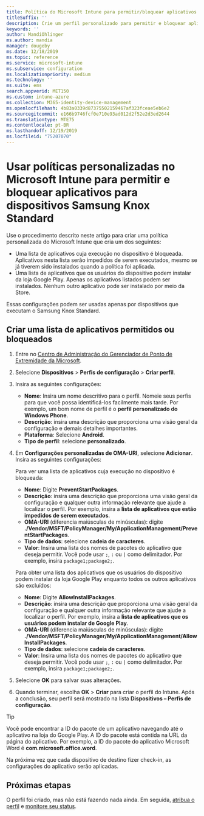 ```yaml
---
title: Política do Microsoft Intune para permitir/bloquear aplicativos para o Samsung Knox
titleSuffix: ''
description: Crie um perfil personalizado para permitir e bloquear aplicativos em dispositivos Samsung Knox Standard.
keywords: ''
author: MandiOhlinger
ms.author: mandia
manager: dougeby
ms.date: 12/18/2019
ms.topic: reference
ms.service: microsoft-intune
ms.subservice: configuration
ms.localizationpriority: medium
ms.technology: ''
ms.suite: ems
search.appverid: MET150
ms.custom: intune-azure
ms.collection: M365-identity-device-management
ms.openlocfilehash: 4b83a0339d87375502159467af323fceae5eb6e2
ms.sourcegitcommit: e166b9746fcf0e710e93ad012d2f52e2d3ed2644
ms.translationtype: MTE75
ms.contentlocale: pt-BR
ms.lasthandoff: 12/19/2019
ms.locfileid: "75207070"
---
```

# <a name="use-custom-policies-in-microsoft-intune-to-allow-and-block-apps-for-samsung-knox-standard-devices"></a>Usar políticas personalizadas no Microsoft Intune para permitir e bloquear aplicativos para dispositivos Samsung Knox Standard 

Use o procedimento descrito neste artigo para criar uma política personalizada do Microsoft Intune que cria um dos seguintes:

- Uma lista de aplicativos cuja execução no dispositivo é bloqueada. Aplicativos nesta lista serão impedidos de serem executados, mesmo se já tiverem sido instalados quando a política foi aplicada.
- Uma lista de aplicativos que os usuários do dispositivo podem instalar da loja Google Play. Apenas os aplicativos listados podem ser instalados. Nenhum outro aplicativo pode ser instalado por meio da Store.

Essas configurações podem ser usadas apenas por dispositivos que executam o Samsung Knox Standard.

## <a name="create-an-allowed-or-blocked-app-list"></a>Criar uma lista de aplicativos permitidos ou bloqueados

1. Entre no [Centro de Administração do Gerenciador de Ponto de Extremidade da Microsoft](https://go.microsoft.com/fwlink/?linkid=2109431).
2. Selecione **Dispositivos** > **Perfis de configuração** > **Criar perfil**.
3. Insira as seguintes configurações:

    - **Nome**: Insira um nome descritivo para o perfil. Nomeie seus perfis para que você possa identificá-los facilmente mais tarde. Por exemplo, um bom nome de perfil é o **perfil personalizado do Windows Phone**.
    - **Descrição**: insira uma descrição que proporciona uma visão geral da configuração e demais detalhes importantes.
    - **Plataforma**: Selecione **Android**.
    - **Tipo de perfil**: selecione **personalizado**.

4. Em **Configurações personalizadas de OMA-URI**, selecione **Adicionar**. Insira as seguintes configurações:

    Para ver uma lista de aplicativos cuja execução no dispositivo é bloqueada:

    - **Nome**: Digite **PreventStartPackages**.
    - **Descrição**: insira uma descrição que proporciona uma visão geral da configuração e qualquer outra informação relevante que ajude a localizar o perfil. Por exemplo, insira a **lista de aplicativos que estão impedidos de serem executados**.
    - **OMA-URI** (diferencia maiúsculas de minúsculas): digite **./Vendor/MSFT/PolicyManager/My/ApplicationManagement/PreventStartPackages**.
    - **Tipo de dados**: selecione **cadeia de caracteres**.
    - **Valor**: Insira uma lista dos nomes de pacotes do aplicativo que deseja permitir. Você pode usar `;`, `:` ou `|` como delimitador. Por exemplo, insira `package1;package2;`.

   Para obter uma lista dos aplicativos que os usuários do dispositivo podem instalar da loja Google Play enquanto todos os outros aplicativos são excluídos:

    - **Nome**: Digite **AllowInstallPackages**.
    - **Descrição**: insira uma descrição que proporciona uma visão geral da configuração e qualquer outra informação relevante que ajude a localizar o perfil. Por exemplo, insira a **lista de aplicativos que os usuários podem instalar de Google Play**.
    - **OMA-URI** (diferencia maiúsculas de minúsculas): digite **./Vendor/MSFT/PolicyManager/My/ApplicationManagement/AllowInstallPackages**.
    - **Tipo de dados**: selecione **cadeia de caracteres**.
    - **Valor**: Insira uma lista dos nomes de pacotes do aplicativo que deseja permitir. Você pode usar `;`, `:` ou `|` como delimitador. Por exemplo, insira `package1;package2;`.

5. Selecione **OK** para salvar suas alterações.
6. Quando terminar, escolha **OK** > **Criar** para criar o perfil do Intune. Após a conclusão, seu perfil será mostrado na lista **Dispositivos – Perfis de configuração**.

>[!TIP]
> Você pode encontrar a ID do pacote de um aplicativo navegando até o aplicativo na loja do Google Play. A ID do pacote está contida na URL da página do aplicativo. Por exemplo, a ID do pacote do aplicativo Microsoft Word é **com.microsoft.office.word**.

Na próxima vez que cada dispositivo de destino fizer check-in, as configurações do aplicativo serão aplicadas.

## <a name="next-steps"></a>Próximas etapas

O perfil foi criado, mas não está fazendo nada ainda. Em seguida, [atribua o perfil](../device-profile-assign.md) e [monitore seu status](device-profile-monitor.md).
